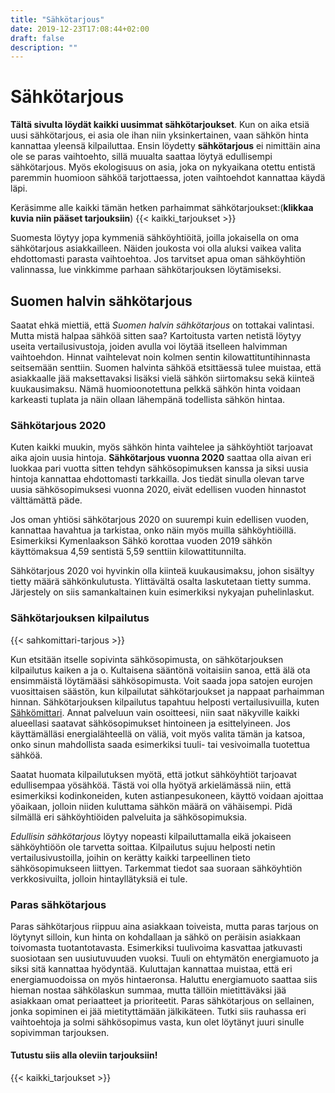 ```yaml
---
title: "Sähkötarjous"
date: 2019-12-23T17:08:44+02:00
draft: false
description: ""
---
```


# Sähkötarjous

<b>Tältä sivulta löydät kaikki uusimmat sähkötarjoukset</b>. Kun on aika etsiä uusi sähkötarjous, ei asia ole ihan niin yksinkertainen, vaan sähkön hinta kannattaa yleensä kilpailuttaa. Ensin löydetty <strong>sähkötarjous</strong> ei nimittäin aina ole se paras vaihtoehto, sillä muualta saattaa löytyä edullisempi sähkötarjous. Myös ekologisuus on asia, joka on nykyaikana otettu entistä paremmin huomioon sähköä tarjottaessa, joten vaihtoehdot kannattaa käydä läpi.

Keräsimme alle kaikki tämän hetken parhaimmat sähkötarjoukset:(<b>klikkaa kuvia niin pääset tarjouksiin</b>) 
{{< kaikki_tarjoukset >}}

Suomesta löytyy jopa kymmeniä sähköyhtiöitä, joilla jokaisella on oma sähkötarjous asiakkailleen. Näiden joukosta voi olla aluksi vaikea valita ehdottomasti parasta vaihtoehtoa. Jos tarvitset apua oman sähköyhtiön valinnassa, lue vinkkimme parhaan sähkötarjouksen löytämiseksi.

## Suomen halvin sähkötarjous

Saatat ehkä miettiä, että <em>Suomen halvin sähkötarjous</em> on tottakai valintasi. Mutta mistä halpaa sähköä sitten saa? Kartoitusta varten netistä löytyy useita vertailusivustoja, joiden avulla voi löytää itselleen halvimman vaihtoehdon. Hinnat vaihtelevat noin kolmen sentin kilowattituntihinnasta seitsemään senttiin. Suomen halvinta sähköä etsittäessä tulee muistaa, että asiakkaalle jää maksettavaksi lisäksi vielä sähkön siirtomaksu sekä kiinteä kuukausimaksu. Nämä huomioonotettuna pelkkä sähkön hinta voidaan karkeasti tuplata ja näin ollaan lähempänä todellista sähkön hintaa.

### Sähkötarjous 2020

Kuten kaikki muukin, myös sähkön hinta vaihtelee ja sähköyhtiöt tarjoavat aika ajoin uusia hintoja. <b>Sähkötarjous vuonna 2020</b> saattaa olla aivan eri luokkaa pari vuotta sitten tehdyn sähkösopimuksen kanssa ja siksi uusia hintoja kannattaa ehdottomasti tarkkailla. Jos tiedät sinulla olevan tarve uusia sähkösopimuksesi vuonna 2020, eivät edellisen vuoden hinnastot välttämättä päde.

Jos oman yhtiösi sähkötarjous 2020 on suurempi kuin edellisen vuoden, kannattaa havahtua ja tarkistaa, onko näin myös muilla sähköyhtiöillä. Esimerkiksi Kymenlaakson Sähkö korottaa vuoden 2019 sähkön käyttömaksua 4,59 sentistä 5,59 senttiin kilowattitunnilta.

Sähkötarjous 2020 voi hyvinkin olla kiinteä kuukausimaksu, johon sisältyy tietty määrä sähkönkulutusta. Ylittävältä osalta laskutetaan tietty summa. Järjestely on siis samankaltainen kuin esimerkiksi nykyajan puhelinlaskut.

### Sähkötarjouksen kilpailutus

{{< sahkomittari-tarjous >}}

Kun etsitään itselle sopivinta sähkösopimusta, on sähkötarjouksen kilpailutus kaiken a ja o. Kultaisena sääntönä voitaisiin sanoa, että älä ota ensimmäistä löytämääsi sähkösopimusta. Voit saada jopa satojen eurojen vuosittaisen säästön, kun kilpailutat sähkötarjoukset ja nappaat parhaimman hinnan. Sähkötarjouksen kilpailutus tapahtuu helposti vertailusivuilla, kuten <a href="http://bit.ly/sahkomittari">Sähkömittari</a>. Annat palveluun vain osoitteesi, niin saat näkyville kaikki alueellasi saatavat sähkösopimukset hintoineen ja esittelyineen. Jos käyttämälläsi energialähteellä on väliä, voit myös valita tämän ja katsoa, onko sinun mahdollista saada esimerkiksi tuuli- tai  vesivoimalla tuotettua sähköä.

Saatat huomata kilpailutuksen myötä, että jotkut sähköyhtiöt tarjoavat edullisempaa yösähköä. Tästä voi olla hyötyä arkielämässä niin, että esimerkiksi kodinkoneiden, kuten astianpesukoneen, käyttö voidaan ajoittaa yöaikaan, jolloin niiden kuluttama sähkön määrä on vähäisempi. Pidä silmällä eri sähköyhtiöiden palveluita ja sähkösopimuksia.

<i>Edullisin sähkötarjous</i> löytyy nopeasti kilpailuttamalla eikä jokaiseen sähköyhtiöön ole tarvetta soittaa. Kilpailutus sujuu helposti netin vertailusivustoilla, joihin on kerätty kaikki tarpeellinen tieto sähkösopimukseen liittyen. Tarkemmat tiedot saa suoraan sähköyhtiön verkkosivuilta, jolloin hintayllätyksiä ei tule. 

### Paras sähkötarjous

Paras sähkötarjous riippuu aina asiakkaan toiveista, mutta paras tarjous on löytynyt silloin, kun hinta on kohdallaan ja sähkö on peräisin asiakkaan toivomasta tuotantotavasta. Esimerkiksi tuulivoima kasvattaa jatkuvasti suosiotaan sen uusiutuvuuden vuoksi. Tuuli on ehtymätön energiamuoto ja siksi sitä kannattaa hyödyntää. Kuluttajan kannattaa muistaa, että eri energiamuodoissa on myös hintaeronsa. Haluttu energiamuoto saattaa siis hieman nostaa sähkölaskun summaa, mutta tällöin mietittäväksi jää asiakkaan omat periaatteet ja prioriteetit. Paras sähkötarjous on sellainen, jonka sopiminen ei jää mietityttämään jälkikäteen. Tutki siis rauhassa eri vaihtoehtoja ja solmi sähkösopimus vasta, kun olet löytänyt juuri sinulle sopivimman tarjouksen.

#### Tutustu siis alla oleviin tarjouksiin!

{{< kaikki_tarjoukset >}}
